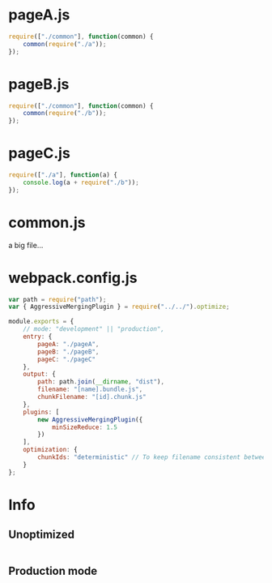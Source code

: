 # pageA.js

```javascript
require(["./common"], function(common) {
	common(require("./a"));
});
```

# pageB.js

```javascript
require(["./common"], function(common) {
	common(require("./b"));
});
```

# pageC.js

```javascript
require(["./a"], function(a) {
	console.log(a + require("./b"));
});
```

# common.js

a big file...

# webpack.config.js

```javascript
var path = require("path");
var { AggressiveMergingPlugin } = require("../../").optimize;

module.exports = {
	// mode: "development" || "production",
	entry: {
		pageA: "./pageA",
		pageB: "./pageB",
		pageC: "./pageC"
	},
	output: {
		path: path.join(__dirname, "dist"),
		filename: "[name].bundle.js",
		chunkFilename: "[id].chunk.js"
	},
	plugins: [
		new AggressiveMergingPlugin({
			minSizeReduce: 1.5
		})
	],
	optimization: {
		chunkIds: "deterministic" // To keep filename consistent between different modes (for example building only)
	}
};
```

# Info

## Unoptimized

```

```

## Production mode

```

```
